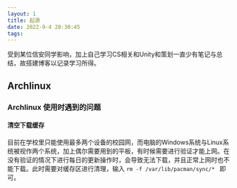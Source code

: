 ```yaml
---
layout: 1
title: 起源
date: 2022-9-4 20:30:45
tags:
---
```


受到某位信安同学影响，加上自己学习CS相关和Unity和策划一直少有笔记与总结，故搭建博客以记录学习所得。

## Archlinux 
### Archlinux 使用时遇到的问题
#### 清空下载缓存
目前在学校里只能使用最多两个设备的校园网，而电脑的Windows系统与Linux系统被视作两个系统，加上偶尔需要用到的平板，有时候需要进行验证才能上网。在没有验证的情况下进行每日的更新操作时，会导致无法下载，并且正常上网时也不能下载。此时需要对缓存区进行清理，输入  `rm -f /var/lib/pacman/sync/* ` 即可。
